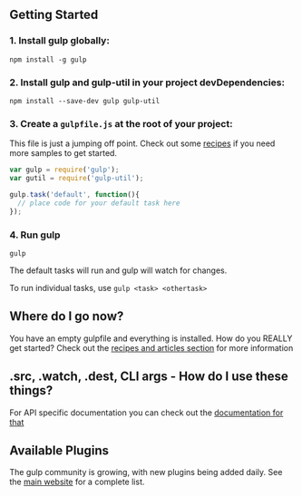 ## Getting Started

### 1. Install gulp globally:

```
npm install -g gulp
```

### 2. Install gulp and gulp-util in your project devDependencies:

```
npm install --save-dev gulp gulp-util
```

### 3. Create a `gulpfile.js` at the root of your project:

This file is just a jumping off point. Check out some [recipes](recipes) if you need more samples to get started.

```javascript
var gulp = require('gulp');
var gutil = require('gulp-util');

gulp.task('default', function(){
  // place code for your default task here
});
```

### 4. Run gulp

```
gulp
```

The default tasks will run and gulp will watch for changes.

To run individual tasks, use `gulp <task> <othertask>`

## Where do I go now?

You have an empty gulpfile and everything is installed. How do you REALLY get started? Check out the [recipes and articles section](README.md#articles-and-recipes) for more information

## .src, .watch, .dest, CLI args - How do I use these things?

For API specific documentation you can check out the [documentation for that](API.md)

## Available Plugins

The gulp community is growing, with new plugins being added daily. See the [main website](http://gulpjs.com/) for a complete list.
